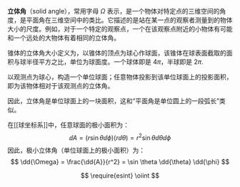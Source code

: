 **立体角**（solid angle），常用字母 $\Omega$ 表示，是一个物体对特定点的三维空间的角度，是平面角在三维空间中的类比。它描述的是站在某一点的观察者测量到的物体大小的尺度。例如，对于一个特定的观察点，一个在该观察点附近的小物体有可能和一个远处的大物体有着相同的立体角。

锥体的立体角大小定义为，以锥体的顶点为球心作球面，该锥体在球表面截取的面积与球半径平方之比，单位为球面度。一个球体即是 $4\pi$，半球即是 $2 \pi$.

以观测点为球心，构造一个单位球面；任意物体投影到该单位球面上的投影面积，即为该物体相对于该观测点的立体角。

因此，立体角是单位球面上的一块面积，这和“平面角是单位圆上的一段弧长”类似。

在[[球坐标系]]中，任意球面的极小面积为：
$$
\dd{A} = (r \sin \theta \dd{\phi})(r \dd{\theta})
= r^2 \sin \theta \dd{\theta} \dd{\phi}
$$
因此，极小立体角（单位球面上的极小面积）为：
$$
\dd{\Omega} = \frac{\dd{A}}{r^2}
= \sin \theta \dd{\theta} \dd{\phi}
$$

$$
\require{esint} \oiint
$$
